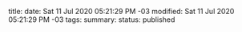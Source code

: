 title: 
date: Sat 11 Jul 2020 05:21:29 PM -03
modified: Sat 11 Jul 2020 05:21:29 PM -03
tags: 
summary: 
status: published

